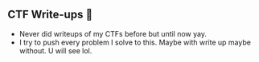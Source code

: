 ## CTF Write-ups :triangular_flag_on_post:	
- Never did writeups of my CTFs  before but until now yay.
- I try to push every problem I solve to this. Maybe with write up maybe without.
U will see lol.

